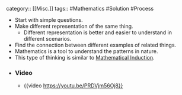 category:: [[Misc.]]
tags:: #Mathematics #Solution #Process

- Start with simple questions.
- Make different representation of the same thing.
	- Different representation is better and easier to understand in different scenarios.
- Find the connection between different examples of related things.
- Mathematics is a tool to understand the patterns in nature.
- This type of thinking is similar to [Mathematical Induction](https://en.wikipedia.org/wiki/Mathematical_induction).
- ### Video
	- {{video https://youtu.be/PRDVjm56Oj8}}